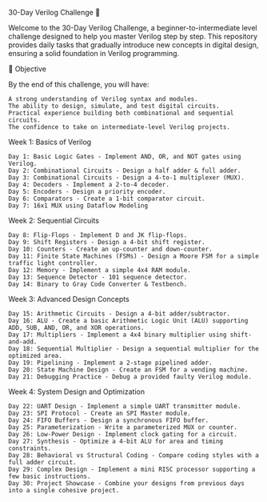 30-Day Verilog Challenge 🚀

Welcome to the 30-Day Verilog Challenge, a beginner-to-intermediate level challenge designed to help you master Verilog step by step. This repository provides daily tasks that gradually introduce new concepts in digital design, ensuring a solid foundation in Verilog programming.

🎯 Objective

By the end of this challenge, you will have:

    A strong understanding of Verilog syntax and modules.
    The ability to design, simulate, and test digital circuits.
    Practical experience building both combinational and sequential circuits.
    The confidence to take on intermediate-level Verilog projects.
    
Week 1: Basics of Verilog

    Day 1: Basic Logic Gates - Implement AND, OR, and NOT gates using Verilog.
    Day 2: Combinational Circuits - Design a half adder & full adder.
    Day 3: Combinational Circuits - Design a 4-to-1 multiplexer (MUX).
    Day 4: Decoders - Implement a 2-to-4 decoder.
    Day 5: Encoders - Design a priority encoder.
    Day 6: Comparators - Create a 1-bit comparator circuit.
    Day 7: 16x1 MUX using Dataflow Modeling

Week 2: Sequential Circuits

    Day 8: Flip-Flops - Implement D and JK flip-flops.
    Day 9: Shift Registers - Design a 4-bit shift register.
    Day 10: Counters - Create an up-counter and down-counter.
    Day 11: Finite State Machines (FSMs) - Design a Moore FSM for a simple traffic light controller.
    Day 12: Memory - Implement a simple 4x4 RAM module.
    Day 13: Sequence Detector - 101 sequence detector.
    Day 14: Binary to Gray Code Converter & Testbench.

Week 3: Advanced Design Concepts

    Day 15: Arithmetic Circuits - Design a 4-bit adder/subtractor.
    Day 16: ALU - Create a basic Arithmetic Logic Unit (ALU) supporting ADD, SUB, AND, OR, and XOR operations.
    Day 17: Multipliers - Implement a 4x4 binary multiplier using shift-and-add.
    Day 18: Sequential Multiplier - Design a sequential multiplier for the optimized area.
    Day 19: Pipelining - Implement a 2-stage pipelined adder.
    Day 20: State Machine Design - Create an FSM for a vending machine.
    Day 21: Debugging Practice - Debug a provided faulty Verilog module.

Week 4: System Design and Optimization

    Day 22: UART Design - Implement a simple UART transmitter module.
    Day 23: SPI Protocol - Create an SPI Master module.
    Day 24: FIFO Buffers - Design a synchronous FIFO buffer.
    Day 25: Parameterization - Write a parameterized MUX or counter.
    Day 26: Low-Power Design - Implement clock gating for a circuit.
    Day 27: Synthesis - Optimize a 4-bit ALU for area and timing constraints.
    Day 28: Behavioral vs Structural Coding - Compare coding styles with a full adder circuit.
    Day 29: Complex Design - Implement a mini RISC processor supporting a few basic instructions.
    Day 30: Project Showcase - Combine your designs from previous days into a single cohesive project.
